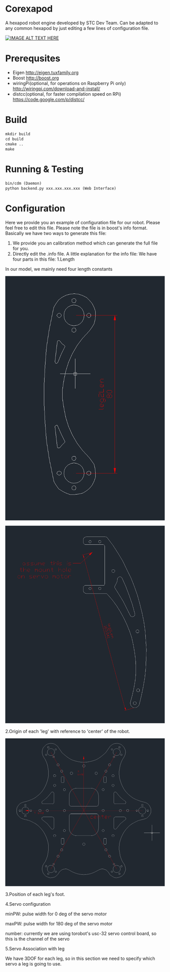# Corexapod
A hexapod robot engine developed by STC Dev Team.
Can be adapted to any common hexapod by just editing a few lines of configuration file.

[![IMAGE ALT TEXT HERE](https://media.giphy.com/media/xQXnbPWD0taHS/giphy.gif)](https://www.youtube.com/watch?v=VbpylycdGjA)

# Prerequsites
* Eigen
	http://eigen.tuxfamily.org
* Boost
	http://boost.org
* wiringPi(optional, for operations on Raspberry Pi only)
	http://wiringpi.com/download-and-install/
* distcc(optional, for faster compilation speed on RPi)
	https://code.google.com/p/distcc/

# Build
	mkdir build
	cd build
	cmake ..
	make
	
# Running & Testing
	bin/cdm (Daemon)
	python backend.py xxx.xxx.xxx.xxx (Web Interface)

# Configuration
Here we provide you an example of configuration file for our robot. Please feel free to edit this file. Please note the file is in boost's info format.
Basically we have two ways to generate this file:
1. We provide you an calibration method which can generate the full file for you.
2. Directly edit the .info file.
A little explanation for the info file:
We have four parts in this file:
1.Length

In our model, we mainly need four length constants

![image](doc/leg1Len.png)

![image](doc/leg2Len.png)

2.Origin of each 'leg' with reference to 'center' of the robot.

![image](doc/base.png)

3.Position of each leg's foot.

4.Servo configuration

minPW: pulse width for 0 deg of the servo motor

maxPW: pulse width for 180 deg of the servo motor

number: currently we are using torobot's usc-32 servo control board, so this is the channel of the servo

5.Servo Association with leg

We have 3DOF for each leg, so in this section we need to specify which servo a leg is going to use.

